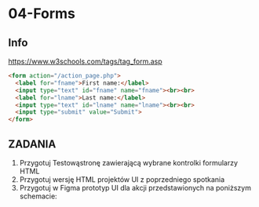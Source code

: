 # 04-Forms

## Info
https://www.w3schools.com/tags/tag_form.asp

```html
<form action="/action_page.php">
  <label for="fname">First name:</label>
  <input type="text" id="fname" name="fname"><br><br>
  <label for="lname">Last name:</label>
  <input type="text" id="lname" name="lname"><br><br>
  <input type="submit" value="Submit">
</form>
```

## ZADANIA
1. Przygotuj Testowąstronę zawierającą wybrane kontrolki formularzy HTML
2. Przygotuj wersję HTML projektów UI z poprzedniego spotkania
3. Przygotuj w Figma prototyp UI dla akcji przedstawionych na poniższym schemacie:

